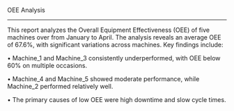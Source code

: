 OEE Analysis
________________________________________

This report analyzes the Overall Equipment Effectiveness (OEE) of five machines over from January to April. The analysis reveals an average OEE of 67.6%, with significant variations across machines. Key findings include:

•	Machine_1 and Machine_3 consistently underperformed, with OEE below 60% on multiple occasions.

•	Machine_4 and Machine_5 showed moderate performance, while Machine_2 performed relatively well.

•	The primary causes of low OEE were high downtime and slow cycle times.
